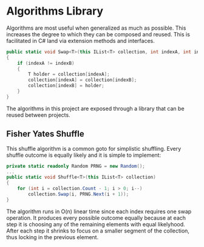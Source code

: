 # Algorithms Library
Algorithms are most useful when generalized as much as possible. This increases the
degree to which they can be composed and reused. This is facilitated in C# land via
extension methods and interfaces.
```cs
public static void Swap<T>(this IList<T> collection, int indexA, int indexB)
{
    if (indexA != indexB)
    {
        T holder = collection[indexA];
        collection[indexA] = collection[indexB];
        collection[indexB] = holder;
    }
}
```
The algorithms in this project are exposed through a library that can be reused between projects.
## Fisher Yates Shuffle
This shuffle algorithm is a common goto for simplistic shuffling. Every shuffle outcome
is equally likely and it is simple to implement:
```cs
private static readonly Random PRNG = new Random();
...
public static void Shuffle<T>(this IList<T> collection)
{
    for (int i = collection.Count - 1; i > 0; i--)
        collection.Swap(i, PRNG.Next(i + 1));
}
```
The algorithm runs in O(n) linear time since each index requires one swap operation.
It produces every possible outcome equally because at each step it is choosing any of
the remaining elements with equal likelyhood. After each step it shrinks to focus on
a smaller segment of the collection, thus locking in the previous element. 
